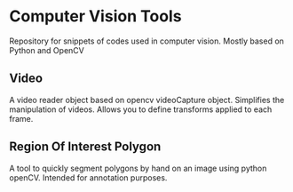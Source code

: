 # Computer Vision Tools
Repository for snippets of codes used in computer vision.
Mostly based on Python and OpenCV

## Video
A video reader object based on opencv videoCapture object.
Simplifies the manipulation of videos.
Allows you to define transforms applied to each frame.

## Region Of Interest Polygon
A tool to quickly segment polygons by hand on an image using python openCV.
Intended for annotation purposes.
